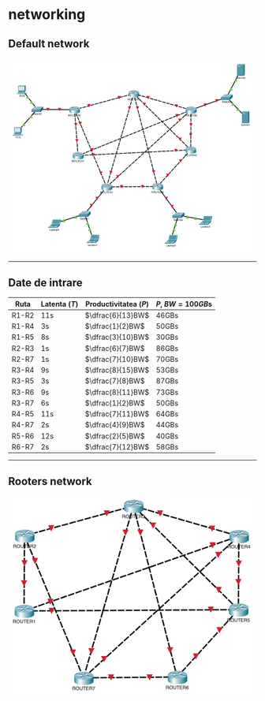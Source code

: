 # networking
## Default network
![project-network-default](./docs/project-network-default.png)

---

## Date de intrare
| Ruta  | Latenta $(T)$ | Productivitatea $(P)$ | $P$, $BW = 100GB$s |
| ----- | ------------- | --------------------- | ------------------ |
| R1-R2 | 11s           | $\dfrac{6}{13}BW$     | 46GBs              |
| R1-R4 | 3s            | $\dfrac{1}{2}BW$      | 50GBs              |
| R1-R5 | 8s            | $\dfrac{3}{10}BW$     | 30GBs              |
| R2-R3 | 1s            | $\dfrac{6}{7}BW$      | 86GBs              |
| R2-R7 | 1s            | $\dfrac{7}{10}BW$     | 70GBs              |
| R3-R4 | 9s            | $\dfrac{8}{15}BW$     | 53GBs              |
| R3-R5 | 3s            | $\dfrac{7}{8}BW$      | 87GBs              |
| R3-R6 | 9s            | $\dfrac{8}{11}BW$     | 73GBs              |
| R3-R7 | 6s            | $\dfrac{1}{2}BW$      | 50GBs              |
| R4-R5 | 11s           | $\dfrac{7}{11}BW$     | 64GBs              |
| R4-R7 | 2s            | $\dfrac{4}{9}BW$      | 44GBs              |
| R5-R6 | 12s           | $\dfrac{2}{5}BW$      | 40GBs              |
| R6-R7 | 2s            | $\dfrac{7}{12}BW$     | 58GBs              |

---

## Rooters network
![project-network-rooters](./docs/project-network-rooters.png)
